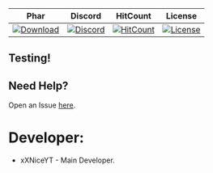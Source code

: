 | Phar | Discord | HitCount | License |
| :---: | :---: | :---: | :---: |
 [![Download](https://img.shields.io/badge/download-latest-blue.svg)](https://poggit.pmmp.io/ci/CLADevs/CustomEnchants) | [![Discord](https://camo.githubusercontent.com/455152269a0ed38255ed15e375084d4dd08e0c98/68747470733a2f2f696d672e736869656c64732e696f2f62616467652f636861742d6f6e253230646973636f72642d3732383944412e737667)](https://discord.gg/xEm5pcM) | [![HitCount](http://hits.dwyl.io/CLADevs/CustomEnchants.svg)](http://hits.dwyl.io/CLADevs/CustomEnchants) | [![License](https://img.shields.io/github/license/CLADevs/CustomEnchants.svg?label=License)](LICENSE)

## Testing!

 ## Need Help?
  Open an Issue [here](https://github.com/xXNiceYT/CustomEnchants/issues/new).

 # Developer:
 * xXNiceYT - Main Developer.